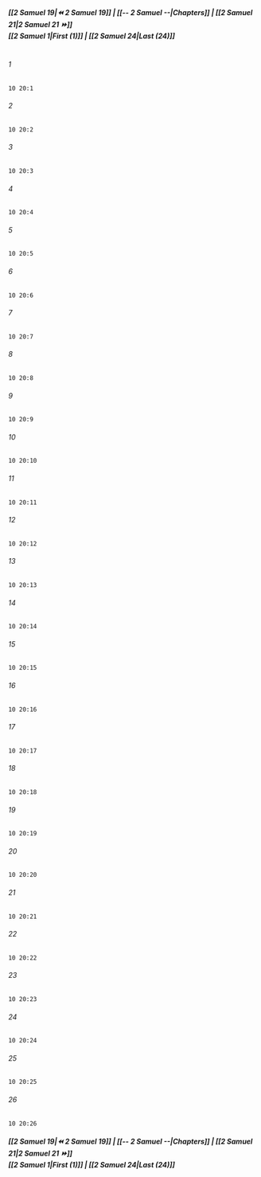 
##### **[[2 Samuel 19|⏪ 2 Samuel 19]] | [[-- 2 Samuel --|Chapters]] | [[2 Samuel 21|2 Samuel 21 ⏩]]**<br>**[[2 Samuel 1|First (1)]] | [[2 Samuel 24|Last (24)]]**<br><br>

###### 1
``` verse
10 20:1
```
###### 2
``` verse
10 20:2
```
###### 3
``` verse
10 20:3
```
###### 4
``` verse
10 20:4
```
###### 5
``` verse
10 20:5
```
###### 6
``` verse
10 20:6
```
###### 7
``` verse
10 20:7
```
###### 8
``` verse
10 20:8
```
###### 9
``` verse
10 20:9
```
###### 10
``` verse
10 20:10
```
###### 11
``` verse
10 20:11
```
###### 12
``` verse
10 20:12
```
###### 13
``` verse
10 20:13
```
###### 14
``` verse
10 20:14
```
###### 15
``` verse
10 20:15
```
###### 16
``` verse
10 20:16
```
###### 17
``` verse
10 20:17
```
###### 18
``` verse
10 20:18
```
###### 19
``` verse
10 20:19
```
###### 20
``` verse
10 20:20
```
###### 21
``` verse
10 20:21
```
###### 22
``` verse
10 20:22
```
###### 23
``` verse
10 20:23
```
###### 24
``` verse
10 20:24
```
###### 25
``` verse
10 20:25
```
###### 26
``` verse
10 20:26
```

##### **[[2 Samuel 19|⏪ 2 Samuel 19]] | [[-- 2 Samuel --|Chapters]] | [[2 Samuel 21|2 Samuel 21 ⏩]]**<br>**[[2 Samuel 1|First (1)]] | [[2 Samuel 24|Last (24)]]**

